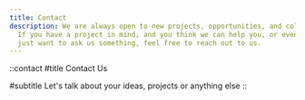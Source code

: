 ```yaml
---
title: Contact
description: We are always open to new projects, opportunities, and collaborations.
  If you have a project in mind, and you think we can help you, or even if you
  just want to ask us something, feel free to reach out to us.
---
```


::contact
#title
Contact Us

#subtitle
Let's talk about your ideas, projects or anything else
::
